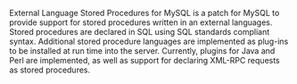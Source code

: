 External Language Stored Procedures for MySQL is a patch for MySQL to provide support for stored procedures written in an external languages. Stored procedures are declared in SQL using SQL standards compliant syntax. Additional stored procedure languages are implemented as plug-ins to be installed at run time into the server. Currently, plugins for Java and Perl are implemented, as well as support for declaring XML-RPC requests as stored procedures.